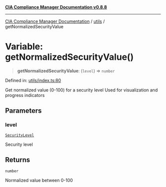 [**CIA Compliance Manager Documentation v0.8.8**](../../README.md)

***

[CIA Compliance Manager Documentation](../../modules.md) / [utils](../README.md) / getNormalizedSecurityValue

# Variable: getNormalizedSecurityValue()

> **getNormalizedSecurityValue**: (`level`) => `number`

Defined in: [utils/index.ts:80](https://github.com/Hack23/cia-compliance-manager/blob/283c1f3ddf6c7084b20c21176cda3bc5166ffcb9/src/utils/index.ts#L80)

Get normalized value (0-100) for a security level
Used for visualization and progress indicators

## Parameters

### level

[`SecurityLevel`](../../types/cia/type-aliases/SecurityLevel.md)

Security level

## Returns

`number`

Normalized value between 0-100
